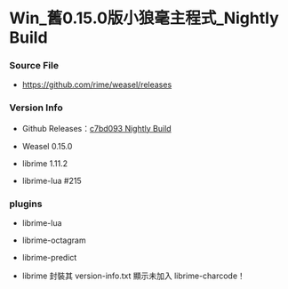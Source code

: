 # Win_舊0.15.0版小狼毫主程式_Nightly Build

### Source File

- https://github.com/rime/weasel/releases

### Version Info

- Github Releases：[c7bd093 Nightly Build](連結失效)

- Weasel 0.15.0

- librime 1.11.2

- librime-lua #215

### plugins

- librime-lua

- librime-octagram

- librime-predict

- librime 封裝其 version-info.txt 顯示未加入 librime-charcode！